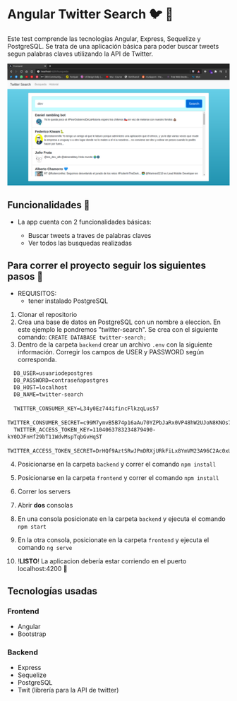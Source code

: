 # Angular Twitter Search :bird: :rocket:
  Este test comprende las tecnologías Angular, Express, Sequelize y PostgreSQL. Se trata de una aplicación básica para poder buscar tweets segun palabras claves utilizando la API de Twitter.

  ![HomeTwitterSearch](ReadmeAssets/home-twitter-search.png)

## **Funcionalidades** :star2:
  
  - La app cuenta con 2 funcionalidades básicas:
    
    + Buscar tweets a traves de palabras claves
    + Ver todos las busquedas realizadas

## Para correr el proyecto seguir los siguientes pasos :bookmark_tabs:
  - REQUISITOS:
    - tener instalado PostgreSQL
  
  1. Clonar el repositorio
  2. Crea una base de datos en PostgreSQL con un nombre a eleccion. En este ejemplo le pondremos "twitter-search". Se crea con el siguiente comando: `CREATE DATABASE twitter-search;`
  3. Dentro de la carpeta `backend` crear un archivo `.env` con la siguiente información. Corregir los campos de USER y PASSWORD según corresponda.

```
  DB_USER=usuariodepostgres
  DB_PASSWORD=contraseñapostgres
  DB_HOST=localhost
  DB_NAME=twitter-search

  TWITTER_CONSUMER_KEY=L34y0Ez744ifincFlkzqLus57
  TWITTER_CONSUMER_SECRET=c99M7ymvB5B74p16aAu70YZPbJaRx0VP48hW2UJoN8KNOs7hr8
  TWITTER_ACCESS_TOKEN_KEY=1104063783234879490-kY0DJFnHf29bT11WdvMspTqbGvHqST
  TWITTER_ACCESS_TOKEN_SECRET=DrHQf9AztSRwJPmDRXjURkFiLx8YmVM23A96C2Ac0xUwd
```

  4. Posicionarse en la carpeta `backend` y correr el comando `npm install`
   
  5. Posicionarse en la carpeta `frontend` y correr el comando `npm install`

  6. Correr los servers
  7. Abrir **dos** consolas
  8. En una consola posicionate en la carpeta `backend` y ejecuta el comando `npm start`
  9.  En la otra consola, posicionate en la carpeta `frontend` y ejecuta el comando `ng serve`
  10. !**LISTO**! La aplicacion debería estar corriendo en el puerto localhost:4200 :rocket:

## Tecnologías usadas

### Frontend
- Angular
- Bootstrap

### Backend
- Express
- Sequelize
- PostgreSQL
- Twit (librería para la API de twitter)
